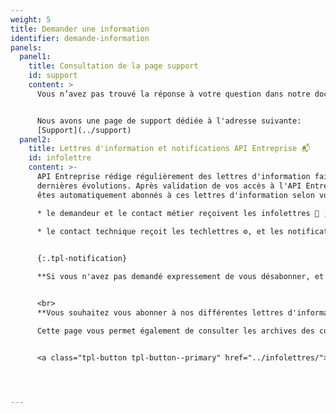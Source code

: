 ```yaml
---
weight: 5
title: Demander une information
identifier: demande-information
panels:
  panel1:
    title: Consultation de la page support
    id: support
    content: >
      Vous n’avez pas trouvé la réponse à votre question dans notre documentation et dans le catalogue des données ?


      Nous avons une page de support dédiée à l'adresse suivante:
      [Support](../support)
  panel2:
    title: Lettres d'information et notifications API Entreprise 📬
    id: infolettre
    content: >-
      API Entreprise rédige régulièrement des lettres d'information faisant état des
      dernières évolutions. Après validation de vos accès à l'API Entreprise, vous
      êtes automatiquement abonnés à ces lettres d'information selon votre statut&nbsp;:

      * le demandeur et le contact métier reçoivent les infolettres 📮 ;
      
      * le contact technique reçoit les techlettres ⚙️, et les notifications de maintenance et d'incidents 🚧. En cas d'incidents majeurs, les contacts métier et demandeur sont informés. 


      {:.tpl-notification}

      **Si vous n'avez pas demandé expressement de vous désabonner, et que vous ne recevez pas nos infolettres, il se peut qu'elle soit dans vos spams**. Autrement, écrivez-nous à [support@entreprise.api.gouv.fr](<mailto:support@entreprise.api.gouv.fr?subject=Non reception de l'infolettre API Entreprise>)


      <br>
      **Vous souhaitez vous abonner à nos différentes lettres d'informations ?** Une [page dédiée](../infolettres/) vous permet de vous abonner aux infolettres, aux techlettres et aux notifications de maintenance et d'incidents.

      Cette page vous permet également de consulter les archives des communications envoyées par API Entreprise.


      <a class="tpl-button tpl-button--primary" href="../infolettres/">S'abonner aux lettres d'informations</a>




---
```

